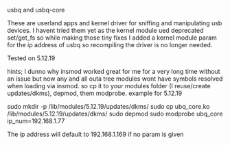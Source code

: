 usbq and usbq-core

These are userland apps and kernel driver for sniffing and manipulating usb devices.
I havent tried them  yet as the kernel module ued deprecated set/get_fs so while
making those tiny fixes I added a kernel module param for the ip address of
usbq so recompiling the driver is no longer needed.

Tested on 5.12.19

hints; I dunno why insmod worked great for me for a very long time without an issue
but now any and all outa tree modules wont have symbols resolved when loading via
insmod. so cp it to your modules folder (I reuse/create updates/dkms), depmod, them modprobe.
example for 5.12.19

sudo mkdir -p /lib/modules/5.12.19/updates/dkms/
sudo cp ubq_core.ko /lib/modules/5.12.19/updates/dkms/
sudo depmod
sudo modprobe ubq_core ip_num=192.168.1.77

The ip address will default to 192.168.1.169 if no param is given

